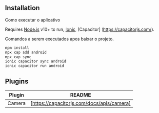 ## Installation

Como executar o aplicativo

Requires [Node.js](https://nodejs.org/) v10+ to run, [Ionic](https://ionicframework.com/), [Capacitor] (https://capacitorjs.com/).

Comandos a serem executados apos baixar o projeto.
```sh
npm install
npx cap add android
npx cap sync
ionic capacitor sync android
ionic capacitor run android
```
## Plugins

| Plugin | README |
| ------ | ------ |
| Camera | [https://capacitorjs.com/docs/apis/camera]